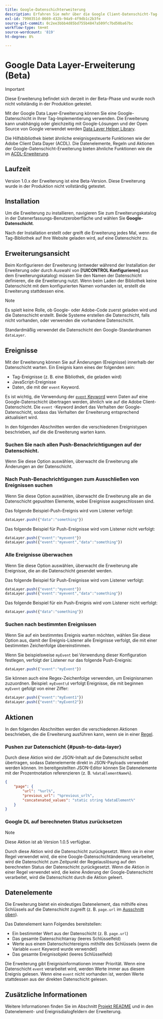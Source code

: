 ```yaml
---
title: Google-Datenschichterweiterung
description: Erfahren Sie mehr über die Google Client-Datenschicht-Tag-Erweiterung in Adobe Experience Platform.
exl-id: 7990351d-8669-432b-94a9-4f9db1c2b3fe
source-git-commit: 0c2ee3bbb4d85bd755b4847a509fc7bd50ba67bc
workflow-type: tm+mt
source-wordcount: '819'
ht-degree: 8%

---
```


# Google Data Layer-Erweiterung (Beta)

>[!IMPORTANT]
>
>Diese Erweiterung befindet sich derzeit in der Beta-Phase und wurde noch nicht vollständig in der Produktion getestet.

Mit der Google Data Layer-Erweiterung können Sie eine Google-Datenschicht in Ihrer Tag-Implementierung verwenden. Die Erweiterung kann unabhängig oder gleichzeitig mit Google-Lösungen und der Open Source von Google verwendet werden [Data Layer Helper Library](https://github.com/google/data-layer-helper).

Die Hilfsbibliothek bietet ähnliche ereignisgesteuerte Funktionen wie der Adobe Client Data Dayer (ACDL). Die Datenelemente, Regeln und Aktionen der Google-Datenschicht-Erweiterung bieten ähnliche Funktionen wie die im [ACDL-Erweiterung](../client-data-layer/overview.md).

## Laufzeit

Version 1.0.x der Erweiterung ist eine Beta-Version. Diese Erweiterung wurde in der Produktion nicht vollständig getestet.

## Installation

Um die Erweiterung zu installieren, navigieren Sie zum Erweiterungskatalog in der Datenerfassungs-Benutzeroberfläche und wählen Sie **Google-Datenschicht**.

Nach der Installation erstellt oder greift die Erweiterung jedes Mal, wenn die Tag-Bibliothek auf Ihre Website geladen wird, auf eine Datenschicht zu.

## Erweiterungsansicht

Beim Konfigurieren der Erweiterung (entweder während der Installation der Erweiterung oder durch Auswahl von **[!UICONTROL Konfigurieren]** aus dem Erweiterungskatalog) müssen Sie den Namen der Datenschicht definieren, die die Erweiterung nutzt. Wenn beim Laden der Bibliothek keine Datenschicht mit dem konfigurierten Namen vorhanden ist, erstellt die Erweiterung stattdessen eine.

>[!NOTE]
>
>Es spielt keine Rolle, ob Google- oder Adobe-Code zuerst geladen wird und die Datenschicht erstellt. Beide Systeme erstellen die Datenschicht, falls nicht vorhanden, oder verwenden die vorhandene Datenschicht.

Standardmäßig verwendet die Datenschicht den Google-Standardnamen `dataLayer`.

## Ereignisse

Mit der Erweiterung können Sie auf Änderungen (Ereignisse) innerhalb der Datenschicht warten. Ein Ereignis kann eines der folgenden sein:

* Tag-Ereignisse (z. B. eine Bibliothek, die geladen wird)
* JavaScript-Ereignisse
* Daten, die mit der `event` Keyword.

Es ist wichtig, die Verwendung der [`event` Keyword](https://developers.google.com/tag-platform/devguides/datalayer#use_a_data_layer_with_event_handlers) wenn Daten auf eine Google-Datenschicht übertragen werden, ähnlich wie auf die Adobe Client-Datenschicht. Die `event` -Keyword ändert das Verhalten der Google-Datenschicht, sodass das Verhalten der Erweiterung entsprechend aktualisiert wird.

In den folgenden Abschnitten werden die verschiedenen Ereignistypen beschrieben, auf die die Erweiterung warten kann.

### Suchen Sie nach allen Push-Benachrichtigungen auf der Datenschicht.

Wenn Sie diese Option auswählen, überwacht die Erweiterung alle Änderungen an der Datenschicht.

### Nach Push-Benachrichtigungen zum Ausschließen von Ereignissen suchen

Wenn Sie diese Option auswählen, überwacht die Erweiterung alle an die Datenschicht gepushten Elemente, wobei Ereignisse ausgeschlossen sind.

Das folgende Beispiel-Push-Ereignis wird vom Listener verfolgt:

```js
dataLayer.push({"data":"something"})
```

Das folgende Beispiel für Push-Ereignisse wird vom Listener nicht verfolgt:

```js
dataLayer.push({"event":"myevent"})
dataLayer.push({"event":"myevent","data":"something"})
```

### Alle Ereignisse überwachen

Wenn Sie diese Option auswählen, überwacht die Erweiterung alle Ereignisse, die an die Datenschicht gesendet werden.

Das folgende Beispiel für Push-Ereignisse wird vom Listener verfolgt:

```js
dataLayer.push({"event":"myevent"})
dataLayer.push({"event":"myevent","data":"something"})
```

Das folgende Beispiel für ein Push-Ereignis wird vom Listener nicht verfolgt:

```js
dataLayer.push({"data":"something"})
```

### Suchen nach bestimmten Ereignissen

Wenn Sie auf ein bestimmtes Ereignis warten möchten, wählen Sie diese Option aus, damit der Ereignis-Listener alle Ereignisse verfolgt, die mit einer bestimmten Zeichenfolge übereinstimmen.

Wenn Sie beispielsweise `myEvent` bei Verwendung dieser Konfiguration festlegen, verfolgt der Listener nur das folgende Push-Ereignis:

```js
dataLayer.push({"event":"myEvent"})
```

Sie können auch eine Regex-Zeichenfolge verwenden, um Ereignisnamen zuzuordnen. Beispiel: `myEvent\d` verfolgt Ereignisse, die mit beginnen `myEvent` gefolgt von einer Ziffer:

```js
dataLayer.push({"event":"myEvent1"})
dataLayer.push({"event":"myEvent2"})
```

## Aktionen

In den folgenden Abschnitten werden die verschiedenen Aktionen beschrieben, die die Erweiterung ausführen kann, wenn sie in einer [Regel](../../../ui/managing-resources/rules.md).

### Pushen zur Datenschicht {#push-to-data-layer}

Durch diese Aktion wird der JSON-Inhalt auf die Datenschicht selbst übertragen, sodass Datenelemente direkt in JSON-Payloads verwendet werden können. Im bereitgestellten JSON-Editor können Sie Datenelemente mit der Prozentnotation referenzieren (z. B. `%dataElementName%`).

```json
{
    "page": {
        "url": "%url%",
        "previous_url": "%previous_url%",
        "concatenated_values": "static string %dataElement%"
    }
}
```

### Google DL auf berechneten Status zurücksetzen

>[!NOTE]
>
>Diese Aktion ist ab Version 1.0.5 verfügbar.

Durch diese Aktion wird die Datenschicht zurückgesetzt. Wenn sie in einer Regel verwendet wird, die eine Google-Datenschichtänderung verarbeitet, wird die Datenschicht zum Zeitpunkt der Regelauslösung auf den berechneten Status der Datenschicht zurückgesetzt. Wenn die Aktion in einer Regel verwendet wird, die keine Änderung der Google-Datenschicht verarbeitet, wird die Datenschicht durch die Aktion geleert.

## Datenelemente

Die Erweiterung bietet ein eindeutiges Datenelement, das mithilfe eines Schlüssels auf die Datenschicht zugreift (z. B. `page.url` im [Ausschnitt oben](#push-to-data-layer)).

Das Datenelement kann Folgendes bereitstellen:

* Ein bestimmter Wert aus der Datenschicht (z. B. `page.url`)
* Das gesamte Datenschichtarray (leeres Schlüsselfeld)
* Werte aus einem Datenschichtereignis mithilfe des Schlüssels (wenn die Variable `event` Keyword wurde verwendet)
* Das gesamte Ereignisobjekt (leeres Schlüsselfeld)

Die Erweiterung gibt Ereignisinformationen immer Priorität. Wenn eine Datenschicht `event` verarbeitet wird, werden Werte immer aus diesem Ereignis gelesen. Wenn eine `event` nicht vorhanden ist, werden Werte stattdessen aus der direkten Datenschicht gelesen.

## Zusätzliche Informationen

Weitere Informationen finden Sie im Abschnitt [Projekt README](https://github.com/adobe/reactor-extension-googledatalayer/blob/main/README.md) und in den Datenelement- und Ereignisdialogfeldern der Erweiterung.
